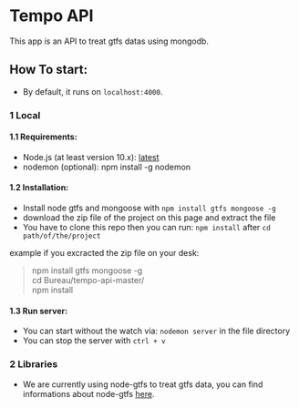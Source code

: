 # Tempo API

This app is an API to treat gtfs datas using mongodb.

## How To start:

* By default, it runs on `localhost:4000`.

### 1 Local

#### 1.1 Requirements:

* Node.js (at least version 10.x): [latest](https://nodejs.org/en/download/current/)
* nodemon (optional): npm install -g nodemon

#### 1.2 Installation:

* Install node gtfs and mongoose with `npm install gtfs mongoose -g`
* download the zip file of the project on this page and extract the file
* You have to clone this repo then you can run: `npm install` after `cd path/of/the/project`

example if you excracted the zip file on your desk:
> npm install gtfs mongoose -g  
> cd Bureau/tempo-api-master/  
> npm install


#### 1.3 Run server:

* You can start without the watch via: `nodemon server` in the file directory
* You can stop the server with `ctrl + v`

### 2 Libraries

* We are currently using node-gtfs to treat gtfs data, you can find informations about node-gtfs [here](https://www.npmjs.com/package/gtfs).
